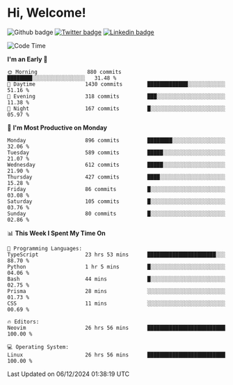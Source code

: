   # Hi, Welcome!
  ![Github badge](https://img.shields.io/github/followers/kraken-afk.svg?style=social&label=Follow&maxAge=2592000)
  [![Twitter badge](https://img.shields.io/badge/-Twitter-00acee?style=flat-square&logo=Twitter&logoColor=white)](https://twitter.com/trshppl)
  [![Linkedin badge](https://img.shields.io/badge/LinkedIn-0077B5?style=flat-square&logo=linkedin&logoColor=white)](https://www.linkedin.com/in/noveanrer)
<!--START_SECTION:waka-->
![Code Time](http://img.shields.io/badge/Code%20Time-500%20hrs%2027%20mins-blue)

**I'm an Early 🐤** 

```text
🌞 Morning                880 commits         ████████░░░░░░░░░░░░░░░░░   31.48 % 
🌆 Daytime                1430 commits        █████████████░░░░░░░░░░░░   51.16 % 
🌃 Evening                318 commits         ███░░░░░░░░░░░░░░░░░░░░░░   11.38 % 
🌙 Night                  167 commits         █░░░░░░░░░░░░░░░░░░░░░░░░   05.97 % 
```
📅 **I'm Most Productive on Monday** 

```text
Monday                   896 commits         ████████░░░░░░░░░░░░░░░░░   32.06 % 
Tuesday                  589 commits         █████░░░░░░░░░░░░░░░░░░░░   21.07 % 
Wednesday                612 commits         █████░░░░░░░░░░░░░░░░░░░░   21.90 % 
Thursday                 427 commits         ████░░░░░░░░░░░░░░░░░░░░░   15.28 % 
Friday                   86 commits          █░░░░░░░░░░░░░░░░░░░░░░░░   03.08 % 
Saturday                 105 commits         █░░░░░░░░░░░░░░░░░░░░░░░░   03.76 % 
Sunday                   80 commits          █░░░░░░░░░░░░░░░░░░░░░░░░   02.86 % 
```


📊 **This Week I Spent My Time On** 

```text
💬 Programming Languages: 
TypeScript               23 hrs 53 mins      ██████████████████████░░░   88.70 % 
Python                   1 hr 5 mins         █░░░░░░░░░░░░░░░░░░░░░░░░   04.06 % 
Bash                     44 mins             █░░░░░░░░░░░░░░░░░░░░░░░░   02.75 % 
Prisma                   28 mins             ░░░░░░░░░░░░░░░░░░░░░░░░░   01.73 % 
CSS                      11 mins             ░░░░░░░░░░░░░░░░░░░░░░░░░   00.69 % 

🔥 Editors: 
Neovim                   26 hrs 56 mins      █████████████████████████   100.00 % 

💻 Operating System: 
Linux                    26 hrs 56 mins      █████████████████████████   100.00 % 
```


 Last Updated on 06/12/2024 01:38:19 UTC
<!--END_SECTION:waka-->